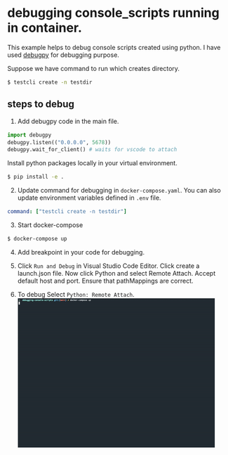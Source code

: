 # debugging console_scripts running in container.

This example helps to debug console scripts created using python. 
I have used [debugpy](https://github.com/microsoft/debugpy) for debugging purpose.

Suppose we have command to run which creates directory.
```bash
$ testcli create -n testdir
```

## steps to debug

1. Add debugpy code in the main file.
```python
import debugpy
debugpy.listen(("0.0.0.0", 5678))
debugpy.wait_for_client() # waits for vscode to attach
```

Install python packages locally in your virtual environment. 
```bash
$ pip install -e .
```

2. Update command for debugging in `docker-compose.yaml`. You can also update environment variables defined in `.env` file.
```yaml
command: ["testcli create -n testdir"]
```

3. Start docker-compose
```bash
$ docker-compose up
```

4. Add breakpoint in your code for debugging. 

5. Click `Run and Debug` in Visual Studio Code Editor. Click create a launch.json file.
   Now click Python and select Remote Attach. Accept default host and port. Ensure that pathMappings are correct.
 
6. To debug Select `Python: Remote Attach`.  
![debugging_python](./debugging_python.gif)
